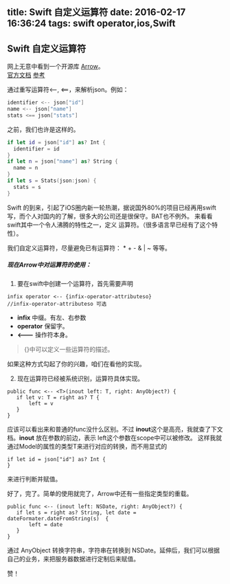 title: Swift 自定义运算符
date: 2016-02-17 16:36:24
tags: swift operator,ios,Swift
---
## Swift 自定义运算符

网上无意中看到一个开源库  [Arrow](https://github.com/s4cha/Arrow)。  
[官方文档](https://developer.apple.com/library/ios/documentation/Swift/Conceptual/Swift_Programming_Language/AdvancedOperators.html)  [参考](http://nshipster.com/swift-operators/)

通过重写运算符<--, <==，来解析json。例如：   

``` Swift
identifier <-- json["id"]
name <-- json["name"]
stats <== json["stats"]
```
之前，我们也许是这样的。
``` Swift
if let id = json["id"] as? Int {
  identifier = id
}
if let n = json["name"] as? String {
  name = n
}
if let s = Stats(json:json) {
  stats = s
}
```

Swift 的到来，引起了iOS圈内新一轮热潮，据说国外80%的项目已经再用swift写，而个人对国内的了解，很多大的公司还是很保守。BAT也不例外。
来看看swift其中一个令人沸腾的特性之一，定义 运算符。（很多语言早已经有了这个特性）。

我们自定义运算符，尽量避免已有运算符： * + - & | ~ 等等。

##### 现在Arrow中对运算符的使用：
1. 要在swift中创建一个运算符，首先需要声明  
 ```
 infix operator <-- {infix-operator-attributes­o}
 //infix-operator-attributes­o 可选
 ```
 - **infix**  中缀。有左、右参数
 - **operator**  保留字。
 - **<---** 操作符本身。  

 > {}中可以定义一些运算符的描述。

  如果这种方式勾起了你的兴趣，咱们在看他的实现。

2. 现在运算符已经被系统识别，运算符具体实现。
 ```
 public func <-- <T>(inout left: T, right: AnyObject?) {
    if let v: T = right as? T {
        left = v
    }
}
 ```
 应该可以看出来和普通的func没什么区别。不过 **inout**这个是高亮，我就查了下文档。**inout** 放在参数的前边，表示 left这个参数在scope中可以被修改。 这样我就通过Model的属性的类型T来进行对应的转换，而不用显式的
 ```
 if let id = json["id"] as? Int {
 }
 ```
 来进行判断并赋值。

 好了，完了。简单的使用就完了，Arrow中还有一些指定类型的重载。

 ```
 public func <-- (inout left: NSDate, right: AnyObject?) {
    if let s = right as? String, let date = dateFormater.dateFromString(s)  {
        left = date
    }
}
 ```

 通过 AnyObject 转换字符串，字符串在转换到 NSDate。延伸后，我们可以根据自己的业务，来把服务器数据进行定制后来赋值。

 赞！
